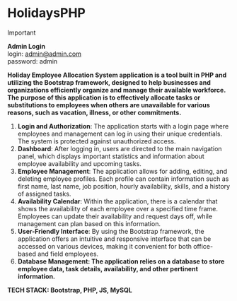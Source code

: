 # HolidaysPHP

>[!IMPORTANT]
>**Admin Login** <br />
>login: admin@admin.com <br />
>password: admin

**Holiday Employee Allocation System application is a tool built in PHP and utilizing the Bootstrap framework, designed to help businesses and organizations efficiently organize and manage their available workforce. The purpose of this application is to effectively allocate tasks or substitutions to employees when others are unavailable for various reasons, such as vacation, illness, or other commitments.** <br />




1. **Login and Authorization**: The application starts with a login page where employees and management can log in using their unique credentials. The system is protected against unauthorized access.
2. **Dashboard**: After logging in, users are directed to the main navigation panel, which displays important statistics and information about employee availability and upcoming tasks.
3. **Employee Management**: The application allows for adding, editing, and deleting employee profiles. Each profile can contain information such as first name, last name, job position, hourly availability, skills, and a history of assigned tasks.
4. **Availability Calendar**: Within the application, there is a calendar that shows the availability of each employee over a specified time frame. Employees can update their availability and request days off, while management can plan based on this information.
5. **User-Friendly Interface**: By using the Bootstrap framework, the application offers an intuitive and responsive interface that can be accessed on various devices, making it convenient for both office-based and field employees.
6. **Database Management: The application relies on a database to store employee data, task details, availability, and other pertinent information.**


**TECH STACK: Bootstrap, PHP, JS, MySQL**

